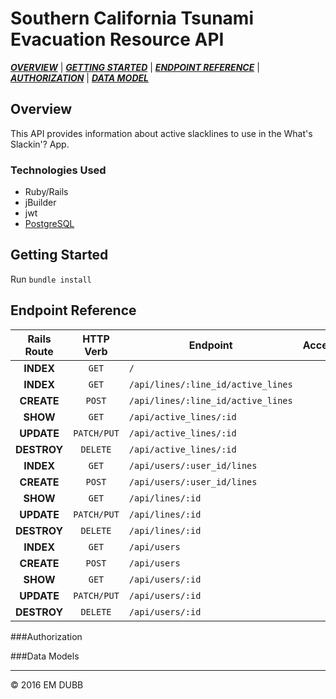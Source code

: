 # Southern California Tsunami Evacuation Resource API

_**[OVERVIEW](#overview)**_ | 
_**[GETTING STARTED](#start)**_ | 
_**[ENDPOINT REFERENCE](#endpoint)**_ | 
_**[AUTHORIZATION](#auth)**_ | 
_**[DATA MODEL](#model)**_

<a name="overview"></a>
## Overview

This API provides information about active slacklines to use in the What's Slackin'? App.

### Technologies Used

* Ruby/Rails
* jBuilder
* jwt
* [PostgreSQL](http://www.postgresql.org/docs/)

<a name="start"></a>
## Getting Started

Run `bundle install`

<a name="endpoint"></a>
## Endpoint Reference

Rails Route | HTTP Verb  | Endpoint                                | Access    
:----------:|:----------:|-----------------------------------------|:---------------:
**INDEX**   | `GET`      | `/`                                     | 
**INDEX**   | `GET`      | `/api/lines/:line_id/active_lines`
**CREATE**  | `POST`     | `/api/lines/:line_id/active_lines`
**SHOW**    | `GET`      | `/api/active_lines/:id`     
**UPDATE**  | `PATCH/PUT`| `/api/active_lines/:id`
**DESTROY** | `DELETE`   | `/api/active_lines/:id`               
**INDEX**   | `GET`      | `/api/users/:user_id/lines`            
**CREATE**  | `POST`     | `/api/users/:user_id/lines`            
**SHOW**    | `GET`      | `/api/lines/:id`                       
**UPDATE**  | `PATCH/PUT`| `/api/lines/:id`                       
**DESTROY** | `DELETE`   | `/api/lines/:id`                       
**INDEX**   | `GET`      | `/api/users`                           
**CREATE**  | `POST`     | `/api/users`                           
**SHOW**    | `GET`      | `/api/users/:id`                       
**UPDATE**  | `PATCH/PUT`| `/api/users/:id`                       
**DESTROY** | `DELETE`   | `/api/users/:id`                       


<a name="auth"></a>
###Authorization

<a name="model"></a>
###Data Models



---
© 2016 EM DUBB
